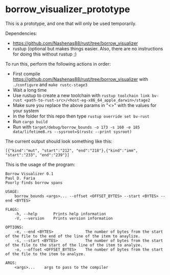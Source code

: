 # borrow_visualizer_prototype

This is a prototype, and one that will only be used temporarily.

Dependencies:
* https://github.com/Nashenas88/rust/tree/borrow_visualizer
* rustup (optional but makes things easier. Also, there are no instructions for doing this without rustup ;)

To run this, perform the following actions in order:
* First compile https://github.com/Nashenas88/rust/tree/borrow_visualizer with `./configure` and `make rustc-stage3`
* Wait a long time
* Use rustup to create a new toolchain with `rustup toolchain link bv-rust <path-to-rust-src>/<host-eg-x86_64_apple_darwin>/stage2`
* Make sure you replace the above params in "<>" with the values for your system
* In the folder for this repo then type `rustup override set bv-rust`
* Run `cargo build`
* Run with `target/debug/borrow_bounds -o 173 -s 160 -e 185 data/lifetime8.rs --sysroot=$(rustc --print sysroot)`

The current output should look something like this:
```
[{"kind":"mut", "start":"212", "end":"218"},{"kind":"imm", "start":"233", "end":"239"}]
```

This is the usage of the program:
```
Borrow Visualizer 0.1
Paul D. Faria
Poorly finds borrow spans

USAGE:
    borrow_bounds <args>... --offset <OFFSET_BYTES> --start <BYTES> --end <BYTES>

FLAGS:
    -h, --help       Prints help information
    -V, --version    Prints version information

OPTIONS:
    -e, --end <BYTES>              The number of bytes from the start of the file to the end of the line of the item to anaylize.
    -s, --start <BYTES>            The number of bytes from the start of the file to the start of the line of the item to analyze.
    -o, --offset <OFFSET_BYTES>    The number of bytes from the start of the file to the item to analyze.

ARGS:
    <args>...    args to pass to the compiler
```